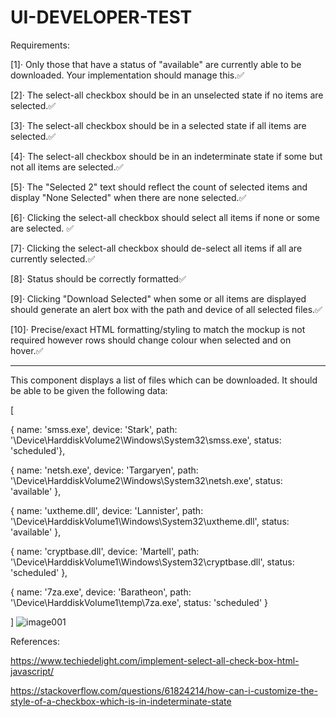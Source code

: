 # UI-DEVELOPER-TEST

Requirements: 

[1]· Only those that have a status of "available" are currently able to be downloaded. Your implementation should manage this.✅

[2]· The select-all checkbox should be in an unselected state if no items are selected.✅

[3]· The select-all checkbox should be in a selected state if all items are selected.✅

[4]· The select-all checkbox should be in an indeterminate state if some but not all items are selected.✅

[5]· The "Selected 2" text should reflect the count of selected items and display "None Selected" when there are none selected.✅

[6]· Clicking the select-all checkbox should select all items if none or some are selected. ✅ 

[7]· Clicking the select-all checkbox should de-select all items if all are currently selected.✅

[8]· Status should be correctly formatted✅

[9]· Clicking "Download Selected" when some or all items are displayed should generate an alert box with the path and device of all selected files.✅

[10]· Precise/exact HTML formatting/styling to match the mockup is not required however rows should change colour when selected and on hover.✅




------------------------------------------------------------------

This component displays a list of files which can be downloaded. It should be able to be given the following data:

[

{ name: 'smss.exe', device: 'Stark', path: '\\Device\\HarddiskVolume2\\Windows\\System32\\smss.exe', status: 'scheduled'},

{ name: 'netsh.exe', device: 'Targaryen', path: '\\Device\\HarddiskVolume2\\Windows\\System32\\netsh.exe', status: 'available' },

{ name: 'uxtheme.dll', device: 'Lannister', path: '\\Device\\HarddiskVolume1\\Windows\\System32\\uxtheme.dll', status: 'available' },

{ name: 'cryptbase.dll', device: 'Martell', path: '\\Device\\HarddiskVolume1\\Windows\\System32\\cryptbase.dll', status: 'scheduled' },

{ name: '7za.exe', device: 'Baratheon', path: '\\Device\\HarddiskVolume1\\temp\\7za.exe', status: 'scheduled' }

]
![image001](https://user-images.githubusercontent.com/57401673/174489951-e2227ec7-fa10-45ff-9f3c-3627056b8ca5.png)

References: 

https://www.techiedelight.com/implement-select-all-check-box-html-javascript/

https://stackoverflow.com/questions/61824214/how-can-i-customize-the-style-of-a-checkbox-which-is-in-indeterminate-state